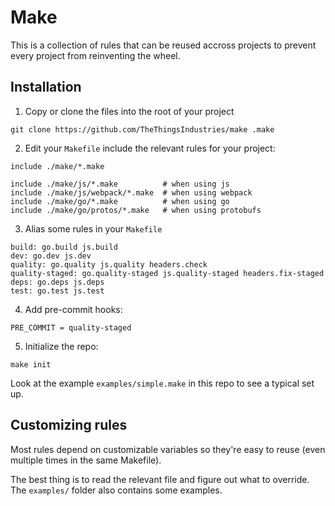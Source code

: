 
# Make

This is a collection of rules that can be reused accross projects to prevent
every project from reinventing the wheel.

## Installation

1. Copy or clone the files into the root of your project
  ```
  git clone https://github.com/TheThingsIndustries/make .make
  ```

2. Edit your `Makefile` include the relevant rules for your project:
  ```
  include ./make/*.make

  include ./make/js/*.make          # when using js
  include ./make/js/webpack/*.make  # when using webpack
  include ./make/go/*.make          # when using go
  include ./make/go/protos/*.make   # when using protobufs
  ```

3. Alias some rules in your `Makefile`
  ```
  build: go.build js.build
  dev: go.dev js.dev
  quality: go.quality js.quality headers.check
  quality-staged: go.quality-staged js.quality-staged headers.fix-staged
  deps: go.deps js.deps
  test: go.test js.test
  ```

4. Add pre-commit hooks:
  ```
  PRE_COMMIT = quality-staged
  ```

5. Initialize the repo:
  ```
  make init
  ```

Look at the example `examples/simple.make` in this repo to see a typical set up.

## Customizing rules

Most rules depend on customizable variables so they're easy to reuse (even
multiple times in the same Makefile).

The best thing is to read the relevant file and figure out what to override.
The `examples/` folder also contains some examples.


